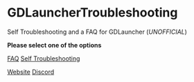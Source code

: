 # GDLauncherTroubleshooting
Self Troubleshooting and a FAQ for GDLauncher (*UNOFFICIAL*)

**Please select one of the options**

[FAQ](FAQ.md)   [Self Troubleshooting]()

[Website](https://gdlauncher.com)   [Discord](https://discord.gdlauncher.com/)
